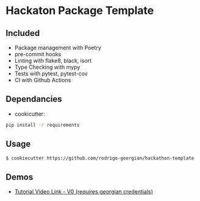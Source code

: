 # Hackaton Package Template 

## Included
- Package management with Poetry
- pre-commit hooks
- Linting with flake8, black, isort
- Type Checking with mypy
- Tests with pytest, pytest-cov
- CI with Github Actions

## Dependancies
- cookicutter:
```bash
pip install -r requirements
```

## Usage
```bash
$ cookiecutter https://github.com/rodrigo-georgian/hackathon-template
```

## Demos
- [Tutorial Video Link - V0 (requires georgian credentials)](https://drive.google.com/file/d/1id8nEth4sTRiXYfYsiij3kum2I8HqKav/view?usp=sharing)

<!-- ### Todo
-  -->
